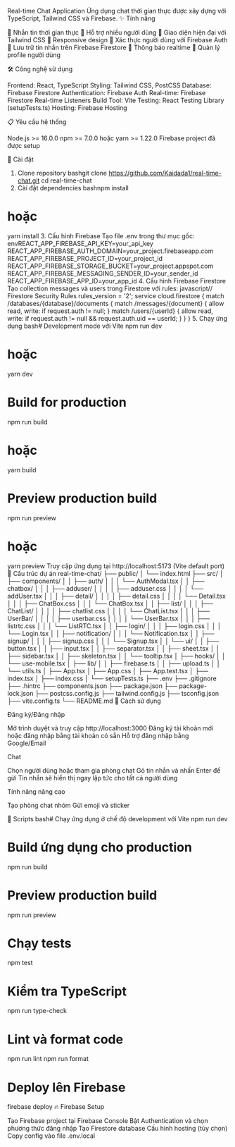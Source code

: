 Real-time Chat Application
Ứng dụng chat thời gian thực được xây dựng với TypeScript, Tailwind CSS và Firebase.
✨ Tính năng

💬 Nhắn tin thời gian thực
👥 Hỗ trợ nhiều người dùng
🎨 Giao diện hiện đại với Tailwind CSS
📱 Responsive design
🔐 Xác thực người dùng với Firebase Auth
💾 Lưu trữ tin nhắn trên Firebase Firestore
🔔 Thông báo realtime
👤 Quản lý profile người dùng

🛠️ Công nghệ sử dụng

Frontend: React, TypeScript
Styling: Tailwind CSS, PostCSS
Database: Firebase Firestore
Authentication: Firebase Auth
Real-time: Firebase Firestore Real-time Listeners
Build Tool: Vite
Testing: React Testing Library (setupTests.ts)
Hosting: Firebase Hosting

📋 Yêu cầu hệ thống

Node.js >= 16.0.0
npm >= 7.0.0 hoặc yarn >= 1.22.0
Firebase project đã được setup

🚀 Cài đặt
1. Clone repository
bashgit clone https://github.com/Kaidada1/real-time-chat.git
cd real-time-chat
2. Cài đặt dependencies
bashnpm install
# hoặc
yarn install
3. Cấu hình Firebase
Tạo file .env trong thư mục gốc:
envREACT_APP_FIREBASE_API_KEY=your_api_key
REACT_APP_FIREBASE_AUTH_DOMAIN=your_project.firebaseapp.com
REACT_APP_FIREBASE_PROJECT_ID=your_project_id
REACT_APP_FIREBASE_STORAGE_BUCKET=your_project.appspot.com
REACT_APP_FIREBASE_MESSAGING_SENDER_ID=your_sender_id
REACT_APP_FIREBASE_APP_ID=your_app_id
4. Cấu hình Firebase Firestore
Tạo collection messages và users trong Firestore với rules:
javascript// Firestore Security Rules
rules_version = '2';
service cloud.firestore {
  match /databases/{database}/documents {
    match /messages/{document} {
      allow read, write: if request.auth != null;
    }
    match /users/{userId} {
      allow read, write: if request.auth != null && request.auth.uid == userId;
    }
  }
}
5. Chạy ứng dụng
bash# Development mode với Vite
npm run dev
# hoặc
yarn dev

# Build for production
npm run build
# hoặc
yarn build

# Preview production build
npm run preview
# hoặc
yarn preview
Truy cập ứng dụng tại http://localhost:5173 (Vite default port)
📁 Cấu trúc dự án
real-time-chat/
├── public/
│   └── index.html
├── src/
│   ├── components/
│   │   ├── auth/
│   │   │   └── AuthModal.tsx
│   │   ├── chatbox/
│   │   │   ├── adduser/
│   │   │   │   ├── adduser.css
│   │   │   │   └── addUser.tsx
│   │   │   ├── detail/
│   │   │   │   ├── detail.css
│   │   │   │   └── Detail.tsx
│   │   │   ├── ChatBox.css
│   │   │   └── ChatBox.tsx
│   │   ├── list/
│   │   │   ├── ChatList/
│   │   │   │   ├── chatlist.css
│   │   │   │   └── ChatList.tsx
│   │   │   ├── UserBar/
│   │   │   │   ├── userbar.css
│   │   │   │   └── UserBar.tsx
│   │   │   ├── listrtc.css
│   │   │   └── ListRTC.tsx
│   │   ├── login/
│   │   │   ├── login.css
│   │   │   └── Login.tsx
│   │   ├── notification/
│   │   │   └── Notification.tsx
│   │   ├── signup/
│   │   │   ├── signup.css
│   │   │   └── Signup.tsx
│   │   └── ui/
│   │       ├── button.tsx
│   │       ├── input.tsx
│   │       ├── separator.tsx
│   │       ├── sheet.tsx
│   │       ├── sidebar.tsx
│   │       ├── skeleton.tsx
│   │       └── tooltip.tsx
│   ├── hooks/
│   │   └── use-mobile.tsx
│   ├── lib/
│   │   ├── firebase.ts
│   │   ├── upload.ts
│   │   └── utils.ts
│   ├── App.tsx
│   ├── App.css
│   ├── App.test.tsx
│   ├── index.tsx
│   ├── index.css
│   └── setupTests.ts
├── .env
├── .gitignore
├── .hintrc
├── components.json
├── package.json
├── package-lock.json
├── postcss.config.js
├── tailwind.config.js
├── tsconfig.json
├── vite.config.ts
└── README.md
🎯 Cách sử dụng

Đăng ký/Đăng nhập

Mở trình duyệt và truy cập http://localhost:3000
Đăng ký tài khoản mới hoặc đăng nhập bằng tài khoản có sẵn
Hỗ trợ đăng nhập bằng Google/Email


Chat

Chọn người dùng hoặc tham gia phòng chat
Gõ tin nhắn và nhấn Enter để gửi
Tin nhắn sẽ hiển thị ngay lập tức cho tất cả người dùng


Tính năng nâng cao

Tạo phòng chat nhóm
Gửi emoji và sticker



🔧 Scripts
bash# Chạy ứng dụng ở chế độ development với Vite
npm run dev

# Build ứng dụng cho production
npm run build

# Preview production build
npm run preview

# Chạy tests
npm test

# Kiểm tra TypeScript
npm run type-check

# Lint và format code
npm run lint
npm run format

# Deploy lên Firebase
firebase deploy
🔥 Firebase Setup

Tạo Firebase project tại Firebase Console
Bật Authentication và chọn phương thức đăng nhập
Tạo Firestore database
Cấu hình hosting (tùy chọn)
Copy config vào file .env.local
